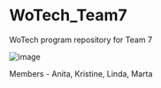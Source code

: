 # WoTech_Team7
WoTech program repository for Team 7

![image](https://github.com/lindarozite/WoTech_Team7/assets/165931817/7edf2349-9768-47f5-99fe-49fe9decd517)


Members - Anita, Kristine, Linda, Marta
